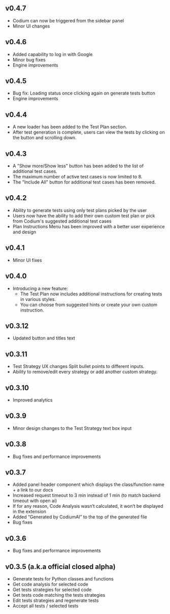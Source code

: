 ## v0.4.7
- Codium can now be triggered from the sidebar panel
- Minor UI changes

## v0.4.6
- Added capability to log in with Google
- Minor bug fixes
- Engine improvements 

## v0.4.5
- Bug fix: Loading status once clicking again on generate tests button
- Engine improvements 

## v0.4.4
- A new loader has been added to the Test Plan section.
- After test generation is complete, users can view the tests by clicking on the button and scrolling down.

## v0.4.3
- A "Show more/Show less" button has been added to the list of additional test cases.
- The maximum number of active test cases is now limited to 8.
- The "Include All" button for additional test cases has been removed.

## v0.4.2
- Ability to generate tests using only test plans picked by the user
- Users now have the ability to add their own custom test plan or pick from Codium's suggested additional test cases
- Plan Instructions Menu has been improved with a better user experience and design

## v0.4.1
- Minor UI fixes

## v0.4.0
- Introducing a new feature:
  - The Test Plan now includes additional instructions for creating tests in various styles.
  - You can choose from suggested hints or create your own custom instruction.

## v0.3.12
 - Updated button and titles text

## v0.3.11
 - Test Strategy UX changes Split bullet points to different inputs. 
 - Ability to remove/edit every strategy or add another custom strategy.

## v0.3.10
 - Improved analytics 

## v0.3.9
  - Minor design changes to the Test Strategy text box input

## v0.3.8
  - Bug fixes and performance improvements

## v0.3.7
  - Added panel header component which displays the class/function name + a link to our docs
  - Increased request timeout to 3 min instead of 1 min (to match backend timeout with open ai)
  - If for any reason, Code Analysis wasn’t calculated, it won’t be displayed in the extension
  - Added “Generated by CodiumAI” to the top of the generated file
  - Bug fixes

## v0.3.6 
  - Bug fixes and performance improvements

## v0.3.5 (a.k.a official closed alpha)
  - Generate tests for Python classes and functions
  - Get code analysis for selected code
  - Get tests strategies for selected code
  - Get tests code matching the tests strategies
  - Edit tests strategies and regenerate tests
  - Accept all tests / selected tests
